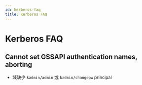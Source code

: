 ```yaml
---
id: kerberos-faq
title: Kerberos FAQ
---
```


# Kerberos FAQ

## Cannot set GSSAPI authentication names, aborting

- 域缺少 `kadmin/admin` 或 `kadmin/changepw` principal

